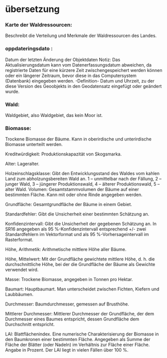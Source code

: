 # übersetzung
### Karte der Waldressourcen:
Beschreibt die Verteilung und Merkmale der Waldressourcen des Landes.

### oppdateringsdato : 
Datum der letzten Änderung der Objektdaten
Notiz:
Das Aktualisierungsdatum kann vom Datenerfassungsdatum abweichen, da registrierte Daten für eine kürzere Zeit zwischengespeichert werden können
oder ein längerer Zeitraum, bevor diese in das Computersystem (Datenbank) eingegeben werden.
-Definition-
Datum und Uhrzeit, zu der diese Version des Geoobjekts in den Geodatensatz eingefügt oder geändert wurde.

### Wald: 
Waldgebiet, also Waldgebiet, das kein Moor ist.

### Biomasse: 
Trockene Biomasse der Bäume. Kann in oberirdische und unterirdische Biomasse unterteilt werden.

Kreditwürdigkeit: Produktionskapazität von Skogsmarka.

Alter: Lageralter.

Holzeinschlagsklasse: Gibt den Entwicklungsstand des Waldes vom kahlen Land zum abholzungsbereiten Wald an.
1 – unmittelbar nach der Fällung,
2 – junger Wald,
3 – jüngerer Produktionswald,
4 – älterer Produktionswald,
5 – alter Wald.
Volumen: Gesamtstammvolumen der Bäume auf einer bestimmten Fläche. Kann mit oder ohne Rinde angegeben werden.

Grundfläche: Gesamtgrundfläche der Bäume in einem Gebiet.

Standardfehler: Gibt die Unsicherheit einer bestimmten Schätzung an.

Konfidenzintervall: Gibt die Unsicherheit der gegebenen Schätzung an.
In SR16 angegeben als 95 %-Konfidenzintervall entsprechend +/- zwei Standardfehlern im Vektorformat und als 95 %-Vorhersageintervall im Rasterformat.

Höhe, Arithmetik: Arithmetische mittlere Höhe aller Bäume.

Höhe, Mittelwert: Mit der Grundfläche gewichtete mittlere Höhe,
d. h. die durchschnittliche Höhe, bei der die Grundfläche der Bäume als Gewichte verwendet wird.

Masse: Trockene Biomasse, angegeben in Tonnen pro Hektar.

Baumart: Hauptbaumart. Man unterscheidet zwischen Fichten, Kiefern und Laubbäumen.

Durchmesser: Baumdurchmesser, gemessen auf Brusthöhe.

Mittlerer Durchmesser: Mittlerer Durchmesser der Grundfläche, der dem Durchmesser eines Baumes entspricht, dessen Grundfläche dem Durchschnitt entspricht.

LAI: Blattflächenindex. Eine numerische Charakterisierung der Biomasse in den Baumkronen einer bestimmten Fläche. Angegeben als Summe der Fläche der Blätter (oder Nadeln) im Verhältnis zur Fläche einer Fläche. Angabe in Prozent. Der LAI liegt in vielen Fällen über 100 %.
​
